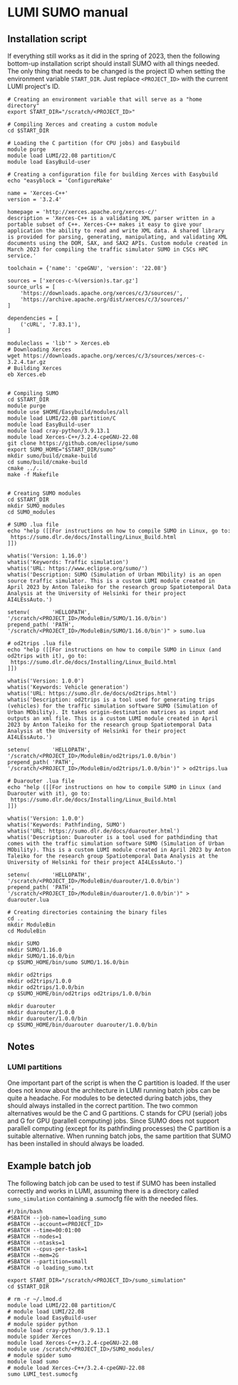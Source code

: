 # LUMI SUMO manual

## Installation script

If everything still works as it did in the spring of 2023, then the following bottom-up installation script should install SUMO with all things needed. The only thing that needs to be changed is the project ID when setting the environment variable `START_DIR`. Just replace `<PROJECT_ID>` with the current LUMI project's ID.

```
# Creating an environment variable that will serve as a "home directory"
export START_DIR="/scratch/<PROJECT_ID>"

# Compiling Xerces and creating a custom module
cd $START_DIR

# Loading the C partition (for CPU jobs) and Easybuild
module purge
module load LUMI/22.08 partition/C
module load EasyBuild-user

# Creating a configuration file for building Xerces with Easybuild
echo "easyblock = 'ConfigureMake'

name = 'Xerces-C++'
version = '3.2.4'

homepage = 'http://xerces.apache.org/xerces-c/'
description = 'Xerces-C++ is a validating XML parser written in a portable subset of C++. Xerces-C++ makes it easy to give your application the ability to read and write XML data. A shared library is provided for parsing, generating, manipulating, and validating XML documents using the DOM, SAX, and SAX2 APIs. Custom module created in March 2023 for compiling the traffic simulator SUMO in CSCs HPC service.'

toolchain = {'name': 'cpeGNU', 'version': '22.08'}

sources = ['xerces-c-%(version)s.tar.gz']
source_urls = [
    'https://downloads.apache.org/xerces/c/3/sources/',
    'https://archive.apache.org/dist/xerces/c/3/sources/'
]

dependencies = [
    ('cURL', '7.83.1'),
]

moduleclass = 'lib'" > Xerces.eb
# Downloading Xerces
wget https://downloads.apache.org/xerces/c/3/sources/xerces-c-3.2.4.tar.gz
# Building Xerces
eb Xerces.eb


# Compiling SUMO
cd $START_DIR
module purge
module use $HOME/Easybuild/modules/all
module load LUMI/22.08 partition/C
module load EasyBuild-user
module load cray-python/3.9.13.1
module load Xerces-C++/3.2.4-cpeGNU-22.08
git clone https://github.com/eclipse/sumo
export SUMO_HOME="$START_DIR/sumo"
mkdir sumo/build/cmake-build
cd sumo/build/cmake-build
cmake ../..
make -f Makefile


# Creating SUMO modules
cd $START_DIR
mkdir SUMO_modules
cd SUMO_modules

# SUMO .lua file
echo "help ([[For instructions on how to compile SUMO in Linux, go to:
 https://sumo.dlr.de/docs/Installing/Linux_Build.html
]])

whatis('Version: 1.16.0')
whatis('Keywords: Traffic simulation')
whatis('URL: https://www.eclipse.org/sumo/')
whatis('Description: SUMO (Simulation of Urban MObility) is an open source traffic simulator. This is a custom LUMI module created in April 2023 by Anton Taleiko for the research group Spatiotemporal Data Analysis at the University of Helsinki for their project AI4LEssAuto.')

setenv(       'HELLOPATH',      '/scratch/<PROJECT_ID>/ModuleBin/SUMO/1.16.0/bin')
prepend_path( 'PATH',           '/scratch/<PROJECT_ID>/ModuleBin/SUMO/1.16.0/bin')" > sumo.lua

# od2trips .lua file
echo "help ([[For instructions on how to compile SUMO in Linux (and od2trips with it), go to:
 https://sumo.dlr.de/docs/Installing/Linux_Build.html
]])

whatis('Version: 1.0.0')
whatis('Keywords: Vehicle generation')
whatis('URL: https://sumo.dlr.de/docs/od2trips.html')
whatis('Description: od2trips is a tool used for generating trips (vehicles) for the traffic simulation software SUMO (Simulation of Urban MObility). It takes origin-destination matrices as input and outputs an xml file. This is a custom LUMI module created in April 2023 by Anton Taleiko for the research group Spatiotemporal Data Analysis at the University of Helsinki for their project AI4LEssAuto.')

setenv(       'HELLOPATH',      '/scratch/<PROJECT_ID>/ModuleBin/od2trips/1.0.0/bin')
prepend_path( 'PATH',           '/scratch/<PROJECT_ID>/ModuleBin/od2trips/1.0.0/bin')" > od2trips.lua

# Duarouter .lua file
echo "help ([[For instructions on how to compile SUMO in Linux (and Duarouter with it), go to:
 https://sumo.dlr.de/docs/Installing/Linux_Build.html
]])

whatis('Version: 1.0.0')
whatis('Keywords: Pathfinding, SUMO')
whatis('URL: https://sumo.dlr.de/docs/duarouter.html')
whatis('Description: Duarouter is a tool used for pathdinding that comes with the traffic simulation software SUMO (Simulation of Urban MObility). This is a custom LUMI module created in April 2023 by Anton Taleiko for the research group Spatiotemporal Data Analysis at the University of Helsinki for their project AI4LEssAuto.')

setenv(       'HELLOPATH',      '/scratch/<PROJECT_ID>/ModuleBin/duarouter/1.0.0/bin')
prepend_path( 'PATH',           '/scratch/<PROJECT_ID>/ModuleBin/duarouter/1.0.0/bin')" > duarouter.lua

# Creating directories containing the binary files
cd ..
mkdir ModuleBin
cd ModuleBin

mkdir SUMO
mkdir SUMO/1.16.0
mkdir SUMO/1.16.0/bin
cp $SUMO_HOME/bin/sumo SUMO/1.16.0/bin

mkdir od2trips
mkdir od2trips/1.0.0
mkdir od2trips/1.0.0/bin
cp $SUMO_HOME/bin/od2trips od2trips/1.0.0/bin

mkdir duarouter
mkdir duarouter/1.0.0
mkdir duarouter/1.0.0/bin
cp $SUMO_HOME/bin/duarouter duarouter/1.0.0/bin
```

## Notes

### LUMI partitions

One important part of the script is when the C partition is loaded. If the user does not know about the architecture in LUMI running batch jobs can be quite a headache. For modules to be detected during batch jobs, they should always installed in the correct partition. The two common alternatives would be the C and G partitions. C stands for CPU (serial) jobs and G for GPU (parallell computing) jobs. Since SUMO does not support parallell computing (except for its pathfinding processes) the C partition is a suitable alternative. When running batch jobs, the same partition that SUMO has been installed in should always be loaded.

## Example batch job

The following batch job can be used to test if SUMO has been installed correctly and works in LUMI, assuming there is a directory called `sumo_simulation` containing a .sumocfg file with the needed files.

```
#!/bin/bash
#SBATCH --job-name=loading_sumo
#SBATCH --account=<PROJECT_ID>
#SBATCH --time=00:01:00
#SBATCH --nodes=1
#SBATCH --ntasks=1
#SBATCH --cpus-per-task=1
#SBATCH --mem=2G
#SBATCH --partition=small
#SBATCH -o loading_sumo.txt

export START_DIR="/scratch/<PROJECT_ID>/sumo_simulation"
cd $START_DIR

# rm -r ~/.lmod.d
module load LUMI/22.08 partition/C
# module load LUMI/22.08
# module load EasyBuild-user
# module spider python
module load cray-python/3.9.13.1
module spider Xerces
module load Xerces-C++/3.2.4-cpeGNU-22.08
module use /scratch/<PROJECT_ID>/SUMO_modules/
# module spider sumo
module load sumo
# module load Xerces-C++/3.2.4-cpeGNU-22.08
sumo LUMI_test.sumocfg
```